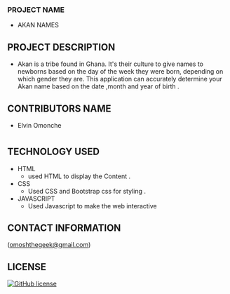 ### PROJECT NAME
- AKAN NAMES

## PROJECT DESCRIPTION
- Akan is a tribe found in Ghana. It's their culture to give names to newborns based on the day of the week they were born, depending on which gender they are.  This application can accurately determine your Akan name based on the date ,month and year of birth .
## CONTRIBUTORS NAME
 - Elvin Omonche
#
## TECHNOLOGY USED
- HTML
  - used HTML to display the Content .
- CSS
   - Used CSS and Bootstrap css for styling .
- JAVASCRIPT
   - Used Javascript to make the web interactive


## CONTACT INFORMATION 
  (omoshthegeek@gmail.com)



## LICENSE 
 
  [![GitHub license](https://img.shields.io/github/license/Naereen/StrapDown.js.svg)](https://github.com/Naereen/StrapDown.js/blob/master/LICENSE)
